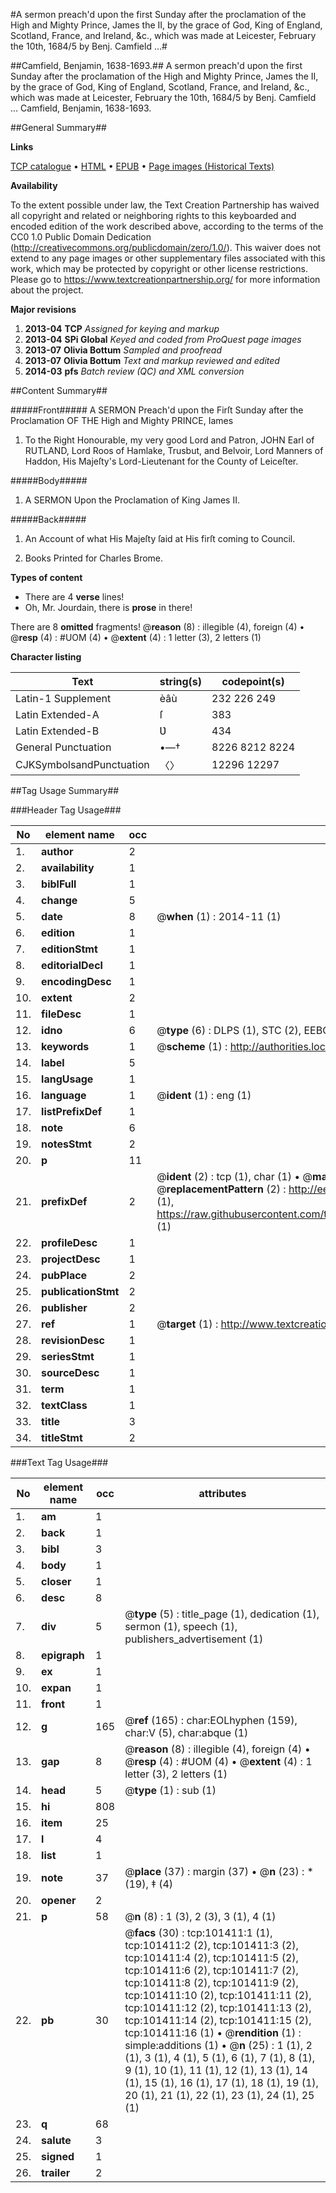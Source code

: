#A sermon preach'd upon the first Sunday after the proclamation of the High and Mighty Prince, James the II, by the grace of God, King of England, Scotland, France, and Ireland, &c., which was made at Leicester, February the 10th, 1684/5 by Benj. Camfield ...#

##Camfield, Benjamin, 1638-1693.##
A sermon preach'd upon the first Sunday after the proclamation of the High and Mighty Prince, James the II, by the grace of God, King of England, Scotland, France, and Ireland, &c., which was made at Leicester, February the 10th, 1684/5 by Benj. Camfield ...
Camfield, Benjamin, 1638-1693.

##General Summary##

**Links**

[TCP catalogue](http://www.ota.ox.ac.uk/tcp/)  • 
[HTML](http://tei.it.ox.ac.uk/tcp/Texts-HTML/free/A32/A32832.html)  • 
[EPUB](http://tei.it.ox.ac.uk/tcp/Texts-EPUB/free/A32/A32832.epub) • 
[Page images (Historical Texts)](https://historicaltexts.jisc.ac.uk/eebo-13693165e)

**Availability**

To the extent possible under law, the Text Creation Partnership has waived all copyright and related or neighboring rights to this keyboarded and encoded edition of the work described above, according to the terms of the CC0 1.0 Public Domain Dedication (http://creativecommons.org/publicdomain/zero/1.0/). This waiver does not extend to any page images or other supplementary files associated with this work, which may be protected by copyright or other license restrictions. Please go to https://www.textcreationpartnership.org/ for more information about the project.

**Major revisions**

1. __2013-04__ __TCP__ *Assigned for keying and markup*
1. __2013-04__ __SPi Global__ *Keyed and coded from ProQuest page images*
1. __2013-07__ __Olivia Bottum__ *Sampled and proofread*
1. __2013-07__ __Olivia Bottum__ *Text and markup reviewed and edited*
1. __2014-03__ __pfs__ *Batch review (QC) and XML conversion*

##Content Summary##

#####Front#####
A SERMON Preach'd upon the Firſt Sunday after the Proclamation OF THE High and Mighty PRINCE, Iames 
1. To the Right Honourable, my very good Lord and Patron, JOHN Earl of RUTLAND, Lord Roos of Hamlake, Trusbut, and Belvoir, Lord Manners of Haddon, His Majeſty's Lord-Lieutenant for the County of Leiceſter.

#####Body#####

1. A SERMON Upon the Proclamation of King James II.

#####Back#####

1. An Account of what His Majeſty ſaid at His firſt coming to Council.

1. Books Printed for Charles Brome.

**Types of content**

  * There are 4 **verse** lines!
  * Oh, Mr. Jourdain, there is **prose** in there!

There are 8 **omitted** fragments! 
 @__reason__ (8) : illegible (4), foreign (4)  •  @__resp__ (4) : #UOM (4)  •  @__extent__ (4) : 1 letter (3), 2 letters (1)

**Character listing**


|Text|string(s)|codepoint(s)|
|---|---|---|
|Latin-1 Supplement|èâù|232 226 249|
|Latin Extended-A|ſ|383|
|Latin Extended-B|Ʋ|434|
|General Punctuation|•—†|8226 8212 8224|
|CJKSymbolsandPunctuation|〈〉|12296 12297|

##Tag Usage Summary##

###Header Tag Usage###

|No|element name|occ|attributes|
|---|---|---|---|
|1.|__author__|2||
|2.|__availability__|1||
|3.|__biblFull__|1||
|4.|__change__|5||
|5.|__date__|8| @__when__ (1) : 2014-11 (1)|
|6.|__edition__|1||
|7.|__editionStmt__|1||
|8.|__editorialDecl__|1||
|9.|__encodingDesc__|1||
|10.|__extent__|2||
|11.|__fileDesc__|1||
|12.|__idno__|6| @__type__ (6) : DLPS (1), STC (2), EEBO-CITATION (1), OCLC (1), VID (1)|
|13.|__keywords__|1| @__scheme__ (1) : http://authorities.loc.gov/ (1)|
|14.|__label__|5||
|15.|__langUsage__|1||
|16.|__language__|1| @__ident__ (1) : eng (1)|
|17.|__listPrefixDef__|1||
|18.|__note__|6||
|19.|__notesStmt__|2||
|20.|__p__|11||
|21.|__prefixDef__|2| @__ident__ (2) : tcp (1), char (1)  •  @__matchPattern__ (2) : ([0-9\-]+):([0-9IVX]+) (1), (.+) (1)  •  @__replacementPattern__ (2) : http://eebo.chadwyck.com/downloadtiff?vid=$1&page=$2 (1), https://raw.githubusercontent.com/textcreationpartnership/Texts/master/tcpchars.xml#$1 (1)|
|22.|__profileDesc__|1||
|23.|__projectDesc__|1||
|24.|__pubPlace__|2||
|25.|__publicationStmt__|2||
|26.|__publisher__|2||
|27.|__ref__|1| @__target__ (1) : http://www.textcreationpartnership.org/docs/. (1)|
|28.|__revisionDesc__|1||
|29.|__seriesStmt__|1||
|30.|__sourceDesc__|1||
|31.|__term__|1||
|32.|__textClass__|1||
|33.|__title__|3||
|34.|__titleStmt__|2||


###Text Tag Usage###

|No|element name|occ|attributes|
|---|---|---|---|
|1.|__am__|1||
|2.|__back__|1||
|3.|__bibl__|3||
|4.|__body__|1||
|5.|__closer__|1||
|6.|__desc__|8||
|7.|__div__|5| @__type__ (5) : title_page (1), dedication (1), sermon (1), speech (1), publishers_advertisement (1)|
|8.|__epigraph__|1||
|9.|__ex__|1||
|10.|__expan__|1||
|11.|__front__|1||
|12.|__g__|165| @__ref__ (165) : char:EOLhyphen (159), char:V (5), char:abque (1)|
|13.|__gap__|8| @__reason__ (8) : illegible (4), foreign (4)  •  @__resp__ (4) : #UOM (4)  •  @__extent__ (4) : 1 letter (3), 2 letters (1)|
|14.|__head__|5| @__type__ (1) : sub (1)|
|15.|__hi__|808||
|16.|__item__|25||
|17.|__l__|4||
|18.|__list__|1||
|19.|__note__|37| @__place__ (37) : margin (37)  •  @__n__ (23) : * (19), ‡ (4)|
|20.|__opener__|2||
|21.|__p__|58| @__n__ (8) : 1 (3), 2 (3), 3 (1), 4 (1)|
|22.|__pb__|30| @__facs__ (30) : tcp:101411:1 (1), tcp:101411:2 (2), tcp:101411:3 (2), tcp:101411:4 (2), tcp:101411:5 (2), tcp:101411:6 (2), tcp:101411:7 (2), tcp:101411:8 (2), tcp:101411:9 (2), tcp:101411:10 (2), tcp:101411:11 (2), tcp:101411:12 (2), tcp:101411:13 (2), tcp:101411:14 (2), tcp:101411:15 (2), tcp:101411:16 (1)  •  @__rendition__ (1) : simple:additions (1)  •  @__n__ (25) : 1 (1), 2 (1), 3 (1), 4 (1), 5 (1), 6 (1), 7 (1), 8 (1), 9 (1), 10 (1), 11 (1), 12 (1), 13 (1), 14 (1), 15 (1), 16 (1), 17 (1), 18 (1), 19 (1), 20 (1), 21 (1), 22 (1), 23 (1), 24 (1), 25 (1)|
|23.|__q__|68||
|24.|__salute__|3||
|25.|__signed__|1||
|26.|__trailer__|2||
